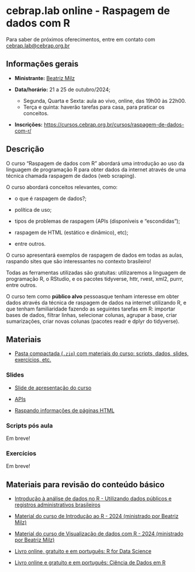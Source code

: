 
<!-- README.md is generated from README.Rmd. Please edit that file -->

# cebrap.lab online - Raspagem de dados com R

Para saber de próximos oferecimentos, entre em contato com
<cebrap.lab@cebrap.org.br>

## Informações gerais

- **Ministrante:** [Beatriz Milz](https://beamilz.com/about/)

- **Data/horário:** 21 a 25 de outubro/2024;

  - Segunda, Quarta e Sexta: aula ao vivo, online, das 19h00 às 22h00.
  - Terça e quinta: haverão tarefas para casa, para praticar os
    conceitos.

- **Inscrições:**
  <https://cursos.cebrap.org.br/cursos/raspagem-de-dados-com-r/>

## Descrição

O curso “Raspagem de dados com R” abordará uma introdução ao uso da
linguagem de programação R para obter dados da internet através de uma
técnica chamada raspagem de dados (web scraping).

O curso abordará conceitos relevantes, como:

- o que é raspagem de dados?;

- política de uso;

- tipos de problemas de raspagem (APIs (disponíveis e “escondidas”);

- raspagem de HTML (estático e dinâmico), etc);

- entre outros.

O curso apresentará exemplos de raspagem de dados em todas as aulas,
raspando sites que são interessantes no contexto brasileiro!

Todas as ferramentas utilizadas são gratuitas: utilizaremos a linguagem
de programação R, o RStudio, e os pacotes tidyverse, httr, rvest, xml2,
purrr, entre outros.

O curso tem como **público alvo** pessoasque tenham interesse em obter
dados através da técnica de raspagem de dados na internet utilizando R,
e que tenham familiaridade fazendo as seguintes tarefas em R: importar
bases de dados, filtrar linhas, selecionar colunas, agrupar a base,
criar sumarizações, criar novas colunas (pacotes readr e dplyr do
tidyverse).

## Materiais

- [Pasta compactada (`.zip`) com materiais do curso: scripts, dados,
  slides, exercícios,
  etc.](https://github.com/beatrizmilz/2024-10-cebrap-lab-web-scraping/archive/refs/heads/main.zip)

### Slides

- [Slide de apresentação do
  curso](https://beatrizmilz.github.io/2024-10-cebrap-lab-web-scraping/slides/introducao-ao-curso.html)

- [APIs](https://beatrizmilz.github.io/2024-10-cebrap-lab-web-scraping/slides/api.html)

- [Raspando informações de páginas
  HTML](https://beatrizmilz.github.io/2024-10-cebrap-lab-web-scraping/slides/html-estatico.html)

### Scripts pós aula

Em breve!

### Exercícios

Em breve!

## Materiais para revisão do conteúdo básico

- [Introdução à análise de dados no R - Utilizando dados públicos e
  registros administrativos
  brasileiros](https://ipeadata-lab.github.io/curso_r_intro_202409/)

- [Material do curso de Introdução ao R - 2024 (ministrado por Beatriz
  Milz)](https://beatrizmilz.github.io/2024-08-cebrap-lab-intro-R/)

- [Material do curso de Visualização de dados com R - 2024 (ministrado
  por Beatriz
  Milz)](https://beatrizmilz.github.io/2024-09-cebrap-lab-viz/)

- [Livro online, gratuito e em português: R for Data
  Science](https://cienciadedatos.github.io/pt-r4ds/)

- [Livro online e gratuito e em português: Ciência de Dados em
  R](https://livro.curso-r.com/7-2-dplyr.html)
